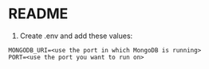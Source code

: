 # README
1. Create .env and add these values:
```
MONGODB_URI=<use the port in which MongoDB is running>
PORT=<use the port you want to run on>
```